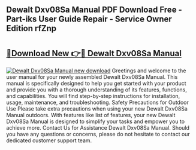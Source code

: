 ## Dewalt Dxv08Sa Manual PDF Download Free - Part-iks User Guide Repair - Service Owner Edition rfZnp

# <h2><a href="http://bc26623.oget.top/?id=Dewalt+Dxv08Sa+Manual">🔗Download New 👉🔴 Dewalt Dxv08Sa Manual</a></h2>

[![Dewalt Dxv08Sa Manual new download](https://i.imgur.com/5g1atiW.png)](http://bc26623.oget.top/?id=Dewalt+Dxv08Sa+Manual)
Greetings and welcome to the user manual for your newly assembled Dewalt Dxv08Sa Manual. This manual is specifically designed to help you get started with your product and provide you with a thorough understanding of its features, functions, and capabilities. You will find step-by-step instructions for installation, usage, maintenance, and troubleshooting. Safety Precautions for Outdoor Use Please take extra precautions when using your new Dewalt Dxv08Sa Manual outdoors. With features like list of features, your new Dewalt Dxv08Sa Manual is designed to simplify your tasks and empower you to achieve more. Contact Us for Assistance Dewalt Dxv08Sa Manual. Should you have any questions or concerns, please do not hesitate to contact our dedicated customer support team.
